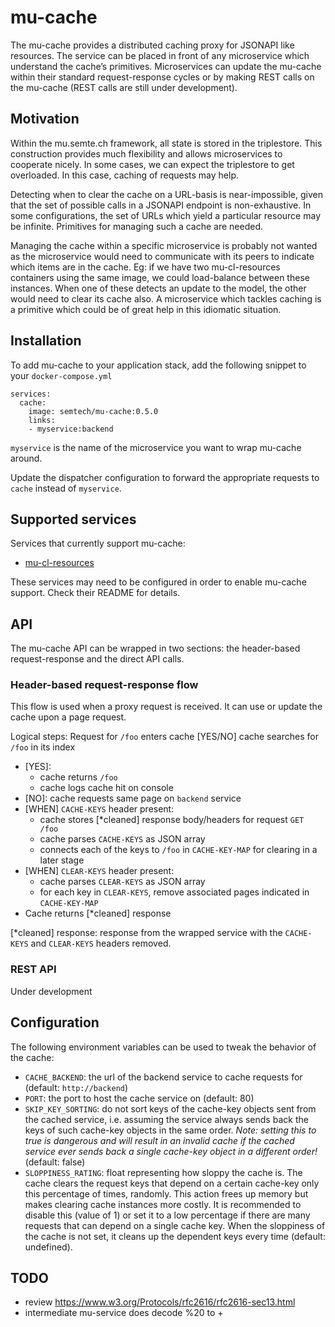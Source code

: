 mu-cache
================

The mu-cache provides a distributed caching proxy for JSONAPI like resources.  The service can be placed in front of any microservice which understand the cache’s primitives.  Microservices can update the mu-cache within their standard request-response cycles or by making REST calls on the mu-cache (REST calls are still under development).

Motivation
----------
Within the mu.semte.ch framework, all state is stored in the triplestore.  This construction provides much flexibility and allows microservices to cooperate nicely.  In some cases, we can expect the triplestore to get overloaded.  In this case, caching of requests may help.

Detecting when to clear the cache on a URL-basis is near-impossible, given that the set of possible calls in a JSONAPI endpoint is non-exhaustive.  In some configurations, the set of URLs which yield a particular resource may be infinite.  Primitives for managing such a cache are needed.

Managing the cache within a specific microservice is probably not wanted as the microservice would need to communicate with its peers to indicate which items are in the cache.  Eg: if we have two mu-cl-resources containers using the same image, we could load-balance between these instances.  When one of these detects an update to the model, the other would need to clear its cache also.  A microservice which tackles caching is a primitive which could be of great help in this idiomatic situation.

Installation
------------
To add mu-cache to your application stack, add the following snippet to your `docker-compose.yml`
```
services:
  cache:
    image: semtech/mu-cache:0.5.0
    links:
    - myservice:backend
```
`myservice` is the name of the microservice you want to wrap mu-cache around.

Update the dispatcher configuration to forward the appropriate requests to `cache` instead of `myservice`.

Supported services
------------------
Services that currently support mu-cache:
- [mu-cl-resources](https://github.com/mu-semtech/mu-cl-resources/blob/master/README.md#external-cache)

These services may need to be configured in order to enable mu-cache support. Check their README for details.

API
---
The mu-cache API can be wrapped in two sections: the header-based request-response and the direct API calls.

### Header-based request-response flow
This flow is used when a proxy request is received.  It can use or update the cache upon a page request.

Logical steps:
Request for `/foo` enters cache
[YES/NO] cache searches for `/foo` in its index
 - [YES]: 
   - cache returns `/foo`
   - cache logs cache hit on console
 - [NO]: cache requests same page on `backend` service
 - [WHEN] `CACHE-KEYS` header present: 
   - cache stores [*cleaned] response body/headers for request `GET /foo`
   - cache parses `CACHE-KEYS` as JSON array
   - connects each of the keys to `/foo` in `CACHE-KEY-MAP` for clearing in a later stage
 - [WHEN] `CLEAR-KEYS` header present: 
   - cache parses `CLEAR-KEYS` as JSON array
   - for each key in `CLEAR-KEYS`, remove associated pages indicated in `CACHE-KEY-MAP`
- Cache returns [*cleaned] response

[*cleaned] response: response from the wrapped service with the `CACHE-KEYS` and `CLEAR-KEYS` headers removed.

### REST API
Under development

Configuration
--------
The following environment variables can be used to tweak the behavior of the cache:
- `CACHE_BACKEND`: the url of the backend service to cache requests for (default: `http://backend`)
- `PORT`: the port to host the cache service on (default: 80)
- `SKIP_KEY_SORTING`: do not sort keys of the cache-key objects sent from the cached service, i.e. assuming the service always sends back the keys of such cache-key objects in the same order.
*Note: setting this to true is dangerous and will result in an invalid cache if the cached service ever sends back a single cache-key object in a different order!* (default: false)
- `SLOPPINESS_RATING`: float representing how sloppy the cache is. The cache clears the request keys that depend on a certain cache-key only this percentage of times, randomly. This action frees up memory but makes clearing cache instances more costly. It is recommended to disable this (value of 1) or set it to a low percentage if there are many requests that can depend on a single cache key. When the sloppiness of the cache is not set, it cleans up the dependent keys every time (default: undefined).

TODO
----
- review https://www.w3.org/Protocols/rfc2616/rfc2616-sec13.html
- intermediate mu-service does decode %20 to +
